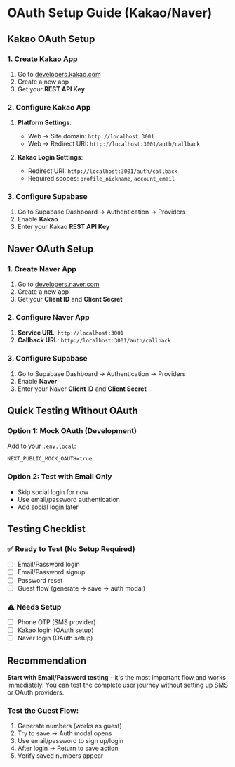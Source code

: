 # OAuth Setup Guide (Kakao/Naver)

## Kakao OAuth Setup

### 1. Create Kakao App
1. Go to [developers.kakao.com](https://developers.kakao.com)
2. Create a new app
3. Get your **REST API Key**

### 2. Configure Kakao App
1. **Platform Settings**:
   - Web → Site domain: `http://localhost:3001`
   - Web → Redirect URI: `http://localhost:3001/auth/callback`

2. **Kakao Login Settings**:
   - Redirect URI: `http://localhost:3001/auth/callback`
   - Required scopes: `profile_nickname`, `account_email`

### 3. Configure Supabase
1. Go to Supabase Dashboard → Authentication → Providers
2. Enable **Kakao**
3. Enter your Kakao **REST API Key**

## Naver OAuth Setup

### 1. Create Naver App
1. Go to [developers.naver.com](https://developers.naver.com)
2. Create a new app
3. Get your **Client ID** and **Client Secret**

### 2. Configure Naver App
1. **Service URL**: `http://localhost:3001`
2. **Callback URL**: `http://localhost:3001/auth/callback`

### 3. Configure Supabase
1. Go to Supabase Dashboard → Authentication → Providers
2. Enable **Naver**
3. Enter your Naver **Client ID** and **Client Secret**

## Quick Testing Without OAuth

### Option 1: Mock OAuth (Development)
Add to your `.env.local`:
```env
NEXT_PUBLIC_MOCK_OAUTH=true
```

### Option 2: Test with Email Only
- Skip social login for now
- Use email/password authentication
- Add social login later

## Testing Checklist

### ✅ Ready to Test (No Setup Required)
- [ ] Email/Password login
- [ ] Email/Password signup
- [ ] Password reset
- [ ] Guest flow (generate → save → auth modal)

### ⚠️ Needs Setup
- [ ] Phone OTP (SMS provider)
- [ ] Kakao login (OAuth setup)
- [ ] Naver login (OAuth setup)

## Recommendation

**Start with Email/Password testing** - it's the most important flow and works immediately. You can test the complete user journey without setting up SMS or OAuth providers.

### Test the Guest Flow:
1. Generate numbers (works as guest)
2. Try to save → Auth modal opens
3. Use email/password to sign up/login
4. After login → Return to save action
5. Verify saved numbers appear 